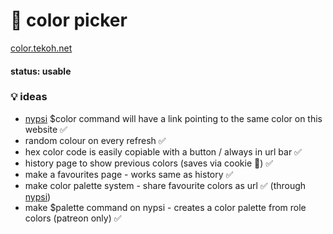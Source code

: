 # 🎨 color picker

[color.tekoh.net](https://color.tekoh.net)

#### status: usable

### 💡 ideas

 - [nypsi](https://github.com/tekoh/nypsi) $color command will have a link pointing to the same color on this website ✅
 - random colour on every refresh ✅
 - hex color code is easily copiable with a button / always in url bar ✅
 - history page to show previous colors (saves via cookie 🍪) ✅
 - make a favourites page \- works same as history ✅
 - make color palette system \- share favourite colors as url ✅ (through [nypsi](https://github.com/tekoh/nypsi))
 - make $palette command on nypsi \- creates a color palette from role colors (patreon only) ✅
